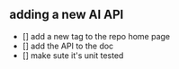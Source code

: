 ## adding a new AI API 
- [] add a new tag to the repo home page
- [] add the API to the doc
- [] make sute it's unit tested
